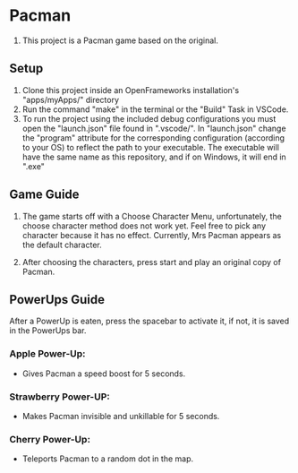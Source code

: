 # Pacman
1. This project is a Pacman game based on the original.
 
## Setup
1. Clone this project inside an OpenFrameworks installation's "apps/myApps/" directory
2. Run the command "make" in the terminal or the "Build" Task in VSCode.
3. To run the project using the included debug configurations you must open the "launch.json" file
found in ".vscode/". In "launch.json" change the "program" attribute for the corresponding configuration (according to your OS)
to reflect the path to your executable. The executable will have the same name as this repository, and if on Windows, it 
will end in ".exe"

## Game Guide
1. The game starts off with a Choose Character Menu, unfortunately, the choose character method does not work yet. Feel free to pick any character because it has no effect. Currently, Mrs Pacman appears as the default character.

2. After choosing the characters, press start and play an original copy of Pacman.

## PowerUps Guide
After a PowerUp is eaten, press the spacebar to activate it, if not, it is saved in the PowerUps bar.
  
### Apple Power-Up:
- Gives Pacman a speed boost for 5 seconds.

### Strawberry Power-UP:
- Makes Pacman invisible and unkillable for 5 seconds. 

### Cherry Power-Up:
- Teleports Pacman to a random dot in the map.
